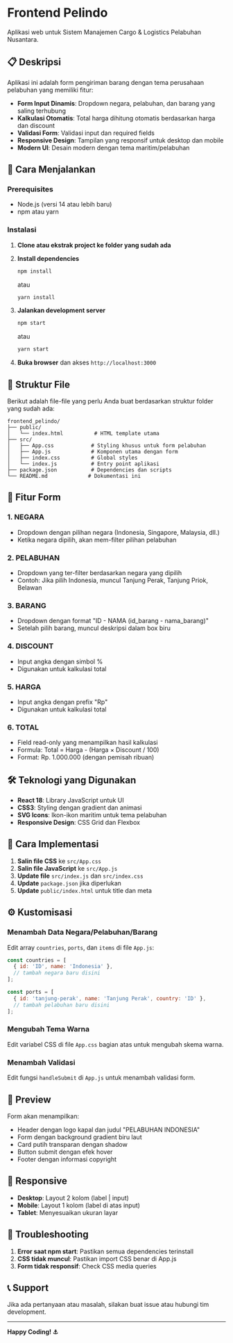 # Frontend Pelindo

Aplikasi web untuk Sistem Manajemen Cargo & Logistics Pelabuhan Nusantara.

## 📋 Deskripsi

Aplikasi ini adalah form pengiriman barang dengan tema perusahaan pelabuhan yang memiliki fitur:

- **Form Input Dinamis**: Dropdown negara, pelabuhan, dan barang yang saling terhubung
- **Kalkulasi Otomatis**: Total harga dihitung otomatis berdasarkan harga dan discount
- **Validasi Form**: Validasi input dan required fields
- **Responsive Design**: Tampilan yang responsif untuk desktop dan mobile
- **Modern UI**: Desain modern dengan tema maritim/pelabuhan

## 🚀 Cara Menjalankan

### Prerequisites
- Node.js (versi 14 atau lebih baru)
- npm atau yarn

### Instalasi

1. **Clone atau ekstrak project ke folder yang sudah ada**
2. **Install dependencies**
   ```bash
   npm install
   ```
   atau
   ```bash
   yarn install
   ```

3. **Jalankan development server**
   ```bash
   npm start
   ```
   atau
   ```bash
   yarn start
   ```

4. **Buka browser** dan akses `http://localhost:3000`

## 📁 Struktur File

Berikut adalah file-file yang perlu Anda buat berdasarkan struktur folder yang sudah ada:

```
frontend_pelindo/
├── public/
│   └── index.html          # HTML template utama
├── src/
│   ├── App.css            # Styling khusus untuk form pelabuhan
│   ├── App.js             # Komponen utama dengan form
│   ├── index.css          # Global styles
│   └── index.js           # Entry point aplikasi
├── package.json           # Dependencies dan scripts
└── README.md             # Dokumentasi ini
```

## 🎨 Fitur Form

### 1. **NEGARA**
- Dropdown dengan pilihan negara (Indonesia, Singapore, Malaysia, dll.)
- Ketika negara dipilih, akan mem-filter pilihan pelabuhan

### 2. **PELABUHAN**
- Dropdown yang ter-filter berdasarkan negara yang dipilih
- Contoh: Jika pilih Indonesia, muncul Tanjung Perak, Tanjung Priok, Belawan

### 3. **BARANG**
- Dropdown dengan format "ID - NAMA (id_barang - nama_barang)"
- Setelah pilih barang, muncul deskripsi dalam box biru

### 4. **DISCOUNT**
- Input angka dengan simbol %
- Digunakan untuk kalkulasi total

### 5. **HARGA**
- Input angka dengan prefix "Rp"
- Digunakan untuk kalkulasi total

### 6. **TOTAL**
- Field read-only yang menampilkan hasil kalkulasi
- Formula: Total = Harga - (Harga × Discount / 100)
- Format: Rp. 1.000.000 (dengan pemisah ribuan)

## 🛠️ Teknologi yang Digunakan

- **React 18**: Library JavaScript untuk UI
- **CSS3**: Styling dengan gradient dan animasi
- **SVG Icons**: Ikon-ikon maritim untuk tema pelabuhan
- **Responsive Design**: CSS Grid dan Flexbox

## 🎯 Cara Implementasi

1. **Salin file CSS** ke `src/App.css`
2. **Salin file JavaScript** ke `src/App.js`
3. **Update file** `src/index.js` dan `src/index.css`
4. **Update** `package.json` jika diperlukan
5. **Update** `public/index.html` untuk title dan meta

## ⚙️ Kustomisasi

### Menambah Data Negara/Pelabuhan/Barang
Edit array `countries`, `ports`, dan `items` di file `App.js`:

```javascript
const countries = [
  { id: 'ID', name: 'Indonesia' },
  // tambah negara baru disini
];

const ports = [
  { id: 'tanjung-perak', name: 'Tanjung Perak', country: 'ID' },
  // tambah pelabuhan baru disini
];
```

### Mengubah Tema Warna
Edit variabel CSS di file `App.css` bagian atas untuk mengubah skema warna.

### Menambah Validasi
Edit fungsi `handleSubmit` di `App.js` untuk menambah validasi form.

## 🚢 Preview

Form akan menampilkan:
- Header dengan logo kapal dan judul "PELABUHAN INDONESIA"
- Form dengan background gradient biru laut
- Card putih transparan dengan shadow
- Button submit dengan efek hover
- Footer dengan informasi copyright

## 📱 Responsive

- **Desktop**: Layout 2 kolom (label | input)
- **Mobile**: Layout 1 kolom (label di atas input)
- **Tablet**: Menyesuaikan ukuran layar

## 🔧 Troubleshooting

1. **Error saat npm start**: Pastikan semua dependencies terinstall
2. **CSS tidak muncul**: Pastikan import CSS benar di App.js
3. **Form tidak responsif**: Check CSS media queries

## 📞 Support

Jika ada pertanyaan atau masalah, silakan buat issue atau hubungi tim development.

---

**Happy Coding! ⚓**